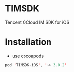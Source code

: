 # TIMSDK
Tencent QCloud IM SDK for iOS

# Installation

- use cocoapods
```swift
pod 'TIMSDK-iOS', '~> 3.0.2'
```

